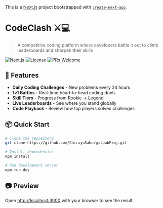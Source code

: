 This is a [Next.js](https://nextjs.org) project bootstrapped with [`create-next-app`](https://nextjs.org/docs/app/api-reference/cli/create-next-app).

# CodeClash ⚔️💻


> A competitive coding platform where developers battle it out to climb leaderboards and sharpen their skills

[![Next.js](https://img.shields.io/badge/Next.js-14.0+-black?logo=next.js)](https://nextjs.org/)
[![License](https://img.shields.io/badge/License-MIT-blue)](LICENSE)
[![PRs Welcome](https://img.shields.io/badge/PRs-welcome-brightgreen)](CONTRIBUTING.md)

## 🚀 Features

- **Daily Coding Challenges** - New problems every 24 hours
- **1v1 Battles** - Real-time head-to-head coding duels
- **Skill Tiers** - Progress from Rookie → Legend
- **Live Leaderboards** - See where you stand globally
- **Code Playback** - Review how top players solved challenges

## 📦 Quick Start

```bash
# Clone the repository
git clone https://github.com/ChirayuSahu/gitpubProj.git

# Install dependencies
npm install

# Run development server
npm run dev
```

## 📷 Preview
Open [http://localhost:3000](http://localhost:3000) with your browser to see the result.
